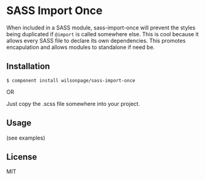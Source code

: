 
# SASS Import Once

  When included in a SASS module, sass-import-once will prevent the styles being duplicated if `@import` is called somewhere else. This is cool because it allows every SASS file to declare its own dependencies. This promotes encapulation and allows modules to standalone if need be.

## Installation

```
$ component install wilsonpage/sass-import-once
```

  OR

  Just copy the .scss file somewhere into your project.

## Usage

(see examples)

## License

  MIT